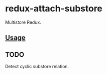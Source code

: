 # redux-attach-substore

Multistore Redux.

## [Usage](./src/attachTo.test.ts)

## TODO 

Detect cyclic substore relation.
